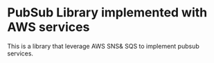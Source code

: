 PubSub Library implemented with AWS services
======

This is a library that leverage AWS SNS& SQS to implement pubsub services.